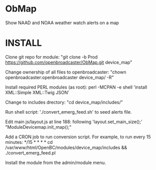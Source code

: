 ObMap
=====
Show NAAD and NOAA weather watch alerts on a map

INSTALL
=====
Clone git repo for module: 
 "git clone -b Prod https://github.com/openbroadcaster/ObMap.git device_map"

Change ownership of all files to openbroadcaster:
 "chown openbroadcaster:openbroadcaster device_map/ -R"

Install required PERL modules (as root):
perl -MCPAN -e shell 'install XML::Simple XML::Twig JSON'

Change to includes drectory:
 "cd device_map/includes/"
	
Run shell script:
 './convert_emerg_feed.sh' to seed alerts file.

Edit main js/layout.js at line 188:
     following 'layout.set_main_size();'
	"ModuleDevicemap.init_map();"

Add a CRON job to run conversion script. For example, to run every 15 minutes:
 */15 * * * * cd /var/www/html/OpenBC/modules/device_map/includes && ./convert_emerg_feed.pl

Install the module from the admin/module menu.


